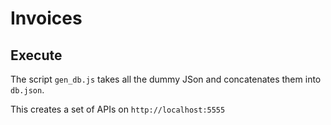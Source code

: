 # Invoices

## Execute

The script `gen_db.js` takes all the dummy JSon and concatenates them into `db.json`.

This creates a set of APIs on `http://localhost:5555`
